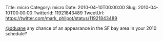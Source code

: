 Title: micro
Category: micro
Date: 2010-04-10T00:00:00
Slug: 2010-04-10T00:00:00
TwitterId: 11921843489
TweetUrl: https://twitter.com/mark_philpot/status/11921843489

[@dduane](https://twitter.com/dduane) any chance of an appearance in the SF bay area in your 2010 schedule?